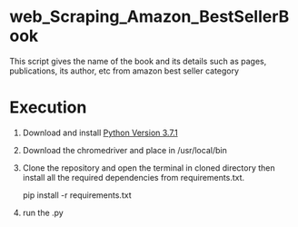 # web_Scraping_Amazon_BestSellerBook
This script gives the name of the book and its details such as pages, publications, its author, etc from amazon best seller category

# Execution

1) Download and install [Python Version 3.7.1](https://www.python.org/downloads/release/python-371/)
2) Download the chromedriver and place in /usr/local/bin 

3) Clone the repository and open the terminal in cloned directory then install all the required dependencies from requirements.txt.
    
     pip install -r requirements.txt 
4) run the .py     
    
    
 
